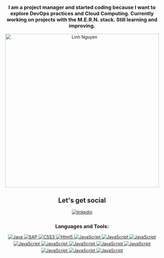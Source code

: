 <p align="center">
<h3 align="center">I am a project manager and started coding because I want to explore DevOps practices and Cloud Computing. Currently working on projects with the M.E.R.N. stack. Still learning and improving.</h3>
</p>

<p align="center">
<img alt="Linh Nguyen" width="500" src="https://media.giphy.com/media/JIX9t2j0ZTN9S/giphy.gif" />
</p>

<h2 align="center">Let's get social</h2> 
<p align="center">
<a href="https://www.linkedin.com/in/jakuzzi263/" target="_blank">
<img src=https://img.shields.io/badge/linkedin-%231E77B5.svg?&style=for-the-badge&logo=linkedin&logoColor=white alt=linkedin style="margin-bottom: 5px;" />
</a>

<h3 align="center">Languages and Tools:</h3>
<p align="center"> <a href="https://developer.mozilla.org/en-US/docs/Web/react" target="_blank" rel="noreferrer">
<img src=https://img.shields.io/badge/Node.js-43853D.svg?style=for-the-badge&logo=node.js&logoColor=white alt=Java style="margin-bottom: 5px;" />
</a> 
<a href="https://www.sap.com/turkey/index.html" target="_blank" rel="noreferrer"> 
<img src=https://img.shields.io/badge/SAP-0FAAFF.svg?&style=for-the-badge&logo=SAP&logoColor=white alt=SAP style="margin-bottom: 5px;" /> 
</a> 
<a href="https://www.w3schools.com/css/" target="_blank" rel="noreferrer"> 
<img src=https://img.shields.io/badge/CSS3-264de4.svg?&style=for-the-badge&logo=CSS3&logoColor=white alt=CSS3 style="margin-bottom: 5px;" />
</a>
<a href="https://www.w3.org/html/" target="_blank" rel="noreferrer"> 
<img src=https://img.shields.io/badge/Html5-e34c26.svg?&style=for-the-badge&logo=Html5&logoColor=white alt=Html5 style="margin-bottom: 5px;" /> 
</a> 
<a href="https://developer.mozilla.org/en-US/docs/Web/react" target="_blank" rel="noreferrer"> 
<img src=https://img.shields.io/badge/-ReactJS-%2361DAFB?style=for-the-badge&logo=react&logoColor=white alt=JavaScript style="margin-bottom: 5px;" /> 
</a> 
<a href="https://developer.mozilla.org/en-US/docs/Web/tailwindcss" target="_blank" rel="noreferrer"> 
<img src=https://img.shields.io/badge/TailwindCSS-06B6D4?style=for-the-badge&logo=tailwindcss&logoColor=white alt=JavaScript style="margin-bottom: 5px;" /> 
</a>
<a href="https://developer.mozilla.org/en-US/docs/Web/express" target="_blank" rel="noreferrer"> 
<img src=https://img.shields.io/badge/Express.js-404D59?style=for-the-badge&logo=express&logoColor=white alt=JavaScript style="margin-bottom: 5px;" /> 
</a> 
<a href="https://developer.mozilla.org/en-US/docs/Web/mongodb" target="_blank" rel="noreferrer"> 
<img src=https://img.shields.io/badge/MongoDB-4EA94B?style=for-the-badge&logo=mongodb&logoColor=white alt=JavaScript style="margin-bottom: 5px;" /> 
</a>
<a href="https://developer.mozilla.org/en-US/docs/Web/mysql" target="_blank" rel="noreferrer"> 
<img src=https://img.shields.io/badge/MySQL-005C84?style=for-the-badge&logo=mysql&logoColor=white alt=JavaScript style="margin-bottom: 5px;" /> 
</a> 
<a href="https://developer.mozilla.org/en-US/docs/Web/vite" target="_blank" rel="noreferrer"> 
<img src=https://img.shields.io/badge/Vite-646CFF?style=for-the-badge&logo=vite&logoColor=white alt=JavaScript style="margin-bottom: 5px;" /> 
</a>
<a href="https://developer.mozilla.org/en-US/docs/Web/postman" target="_blank" rel="noreferrer"> 
<img src=https://img.shields.io/badge/Postman-FF6C37?style=for-the-badge&logo=postman&logoColor=white alt=JavaScript style="margin-bottom: 5px;" /> 
</a> 
<a href="https://developer.mozilla.org/en-US/docs/Web/shell" target="_blank" rel="noreferrer"> 
<img src=https://img.shields.io/badge/Shell_Script-121011?style=for-the-badge&logo=gnu-bash&logoColor=white alt=JavaScript style="margin-bottom: 5px;" /> 
</a> 
<a href="https://developer.mozilla.org/en-US/docs/Web/git" target="_blank" rel="noreferrer"> 
<img src=https://img.shields.io/badge/GIT-E44C30?style=for-the-badge&logo=git&logoColor=white alt=JavaScript style="margin-bottom: 5px;" /> 
</a> 
<a href="https://developer.mozilla.org/en-US/docs/Web/ubuntu" target="_blank" rel="noreferrer"> 
<img src=https://img.shields.io/badge/Ubuntu-E95420?style=for-the-badge&logo=ubuntu&logoColor=white alt=JavaScript style="margin-bottom: 5px;" /> 
</a> 
<a href="https://developer.mozilla.org/en-US/docs/Web/visualstudiocode" target="_blank" rel="noreferrer"> 
<img src=https://img.shields.io/badge/Visual_Studio_Code-0078D4?style=for-the-badge&logo=visual%20studio%20code&logoColor=white alt=JavaScript style="margin-bottom: 5px;" /> 
</a> 
</p>
